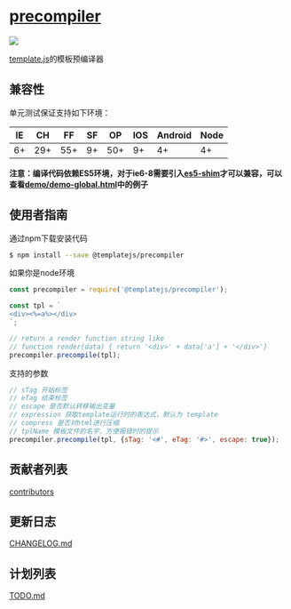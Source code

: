 # [precompiler](https://github.com/yanhaijing/template.js/blob/master/packages/precompiler)
[![](https://img.shields.io/badge/Powered%20by-jslib%20base-brightgreen.svg)](https://github.com/yanhaijing/jslib-base)

[template.js](https://github.com/yanhaijing/template.js)的模板预编译器

## 兼容性
单元测试保证支持如下环境：

| IE   | CH   | FF   | SF   | OP   | IOS  | Android   | Node  |
| ---- | ---- | ---- | ---- | ---- | ---- | ---- | ----- |
| 6+   | 29+ | 55+  | 9+   | 50+  | 9+   | 4+   | 4+ |

**注意：编译代码依赖ES5环境，对于ie6-8需要引入[es5-shim](http://github.com/es-shims/es5-shim/)才可以兼容，可以查看[demo/demo-global.html](./demo/demo-global.html)中的例子**

## 使用者指南

通过npm下载安装代码

```bash
$ npm install --save @templatejs/precompiler
```

如果你是node环境

```js
const precompiler = require('@templatejs/precompiler');

const tpl = `
<div><%=a%></div>
`;

// return a render function string like
// function render(data) { return '<div>' + data['a'] + '</div>'}
precompiler.precompile(tpl);
```

支持的参数

```js
// sTag 开始标签
// eTag 结束标签
// escape 是否默认转移输出变量
// expression 获取template运行时的表达式，默认为 template
// compress 是否对html进行压缩
// tplName 模板文件的名字，方便报错时的提示
precompiler.precompile(tpl, {sTag: '<#', eTag: '#>', escape: true});
```

## 贡献者列表

[contributors](https://github.com/yanhaijing/template.js/graphs/contributors)

## 更新日志
[CHANGELOG.md](https://github.com/yanhaijing/template.js/blob/master/CHANGELOG.md)

## 计划列表
[TODO.md](https://github.com/yanhaijing/template.js/blob/master/TODO.md)